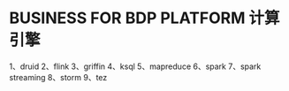 # BUSINESS FOR BDP PLATFORM 计算引擎

1、druid
2、flink
3、griffin
4、ksql
5、mapreduce
6、spark
7、spark streaming
8、storm
9、tez